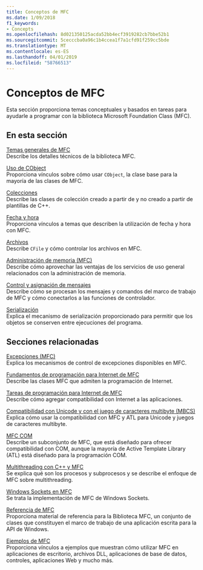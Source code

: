 ```yaml
---
title: Conceptos de MFC
ms.date: 1/09/2018
f1_keywords:
- Concepts
ms.openlocfilehash: 8d021350125acda52bb4ecf3919282cb7bbe52b1
ms.sourcegitcommit: 5cecccba0a96c1b4ccea1f7a1cfd91f259cc5bde
ms.translationtype: MT
ms.contentlocale: es-ES
ms.lasthandoff: 04/01/2019
ms.locfileid: "58766513"
---
```

# <a name="mfc-concepts"></a>Conceptos de MFC

Esta sección proporciona temas conceptuales y basados en tareas para ayudarle a programar con la biblioteca Microsoft Foundation Class (MFC).

## <a name="in-this-section"></a>En esta sección

[Temas generales de MFC](../mfc/general-mfc-topics.md)<br/>
Describe los detalles técnicos de la biblioteca MFC.

[Uso de CObject](../mfc/using-cobject.md)<br/>
Proporciona vínculos sobre cómo usar `CObject`, la clase base para la mayoría de las clases de MFC.

[Colecciones](../mfc/collections.md)<br/>
Describe las clases de colección creado a partir de y no creado a partir de plantillas de C++.

[Fecha y hora](../atl-mfc-shared/date-and-time.md)<br/>
Proporciona vínculos a temas que describen la utilización de fecha y hora con MFC.

[Archivos](../mfc/files-in-mfc.md)<br/>
Describe `CFile` y cómo controlar los archivos en MFC.

[Administración de memoria (MFC)](../mfc/memory-management.md)<br/>
Describe cómo aprovechar las ventajas de los servicios de uso general relacionados con la administración de memoria.

[Control y asignación de mensajes](../mfc/message-handling-and-mapping.md)<br/>
Describe cómo se procesan los mensajes y comandos del marco de trabajo de MFC y cómo conectarlos a las funciones de controlador.

[Serialización](../mfc/serialization-in-mfc.md)<br/>
Explica el mecanismo de serialización proporcionado para permitir que los objetos se conserven entre ejecuciones del programa.

## <a name="related-sections"></a>Secciones relacionadas

[Excepciones (MFC)](../mfc/exception-handling-in-mfc.md)<br/>
Explica los mecanismos de control de excepciones disponibles en MFC.

[Fundamentos de programación para Internet de MFC](../mfc/mfc-internet-programming-basics.md)<br/>
Describe las clases MFC que admiten la programación de Internet.

[Tareas de programación para Internet de MFC](../mfc/mfc-internet-programming-tasks.md)<br/>
Describe cómo agregar compatibilidad con Internet a las aplicaciones.

[Compatibilidad con Unicode y con el juego de caracteres multibyte (MBCS)](../atl-mfc-shared/unicode-and-multibyte-character-set-mbcs-support.md)<br/>
Explica cómo usar la compatibilidad con MFC y ATL para Unicode y juegos de caracteres multibyte.

[MFC COM](../mfc/mfc-com.md)<br/>
Describe un subconjunto de MFC, que está diseñado para ofrecer compatibilidad con COM, aunque la mayoría de Active Template Library (ATL) está diseñado para la programación COM.

[Multithreading con C++ y MFC](../parallel/multithreading-with-cpp-and-mfc.md)<br/>
Se explica qué son los procesos y subprocesos y se describe el enfoque de MFC sobre multithreading.

[Windows Sockets en MFC](../mfc/windows-sockets.md)<br/>
Se trata la implementación de MFC de Windows Sockets.

[Referencia de MFC](../mfc/mfc-desktop-applications.md)<br/>
Proporciona material de referencia para la Biblioteca MFC, un conjunto de clases que constituyen el marco de trabajo de una aplicación escrita para la API de Windows.

[Ejemplos de MFC](../overview/visual-cpp-samples.md)<br/>
Proporciona vínculos a ejemplos que muestran cómo utilizar MFC en aplicaciones de escritorio, archivos DLL, aplicaciones de base de datos, controles, aplicaciones Web y mucho más.
